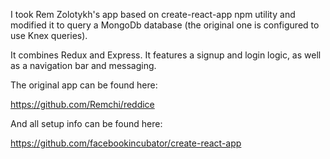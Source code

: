 I took Rem Zolotykh's app based on create-react-app npm utility and modified it to query a MongoDb database (the original one is configured to use Knex queries). 

It combines Redux and Express. It features a signup and login logic, as well as a navigation bar and messaging.  



The original app can be found here:

https://github.com/Remchi/reddice



And all setup info can be found here:

https://github.com/facebookincubator/create-react-app


